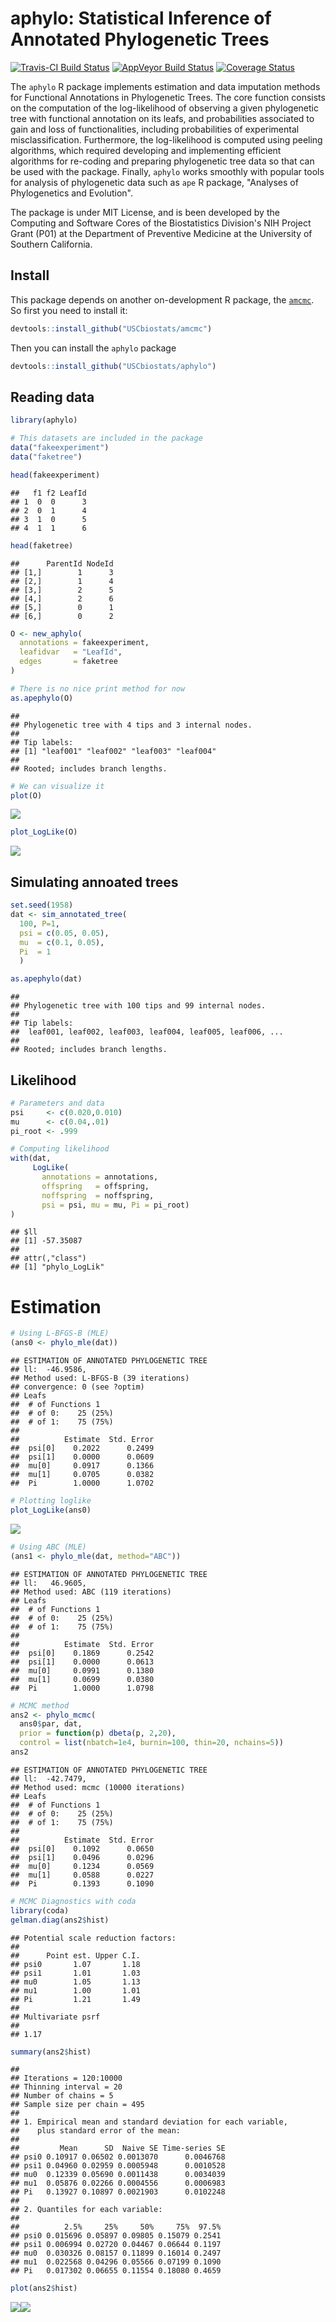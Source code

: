 aphylo: Statistical Inference of Annotated Phylogenetic Trees
================

[![Travis-CI Build Status](https://travis-ci.org/USCbiostats/aphylo.svg?branch=master)](https://travis-ci.org/USCbiostats/aphylo) [![AppVeyor Build Status](https://ci.appveyor.com/api/projects/status/github/USCbiostats/aphylo?branch=master&svg=true)](https://ci.appveyor.com/project/USCbiostats/aphylo) [![Coverage Status](http://img.shields.io/codecov/c/github/USCbiostats/aphylo/master.svg)](http://codecov.io/github/USCbiostats/aphylo?branch=master)

The `aphylo` R package implements estimation and data imputation methods for Functional Annotations in Phylogenetic Trees. The core function consists on the computation of the log-likelihood of observing a given phylogenetic tree with functional annotation on its leafs, and probabilities associated to gain and loss of functionalities, including probabilities of experimental misclassification. Furthermore, the log-likelihood is computed using peeling algorithms, which required developing and implementing efficient algorithms for re-coding and preparing phylogenetic tree data so that can be used with the package. Finally, `aphylo` works smoothly with popular tools for analysis of phylogenetic data such as `ape` R package, "Analyses of Phylogenetics and Evolution".

The package is under MIT License, and is been developed by the Computing and Software Cores of the Biostatistics Division's NIH Project Grant (P01) at the Department of Preventive Medicine at the University of Southern California.

Install
-------

This package depends on another on-development R package, the [`amcmc`](https://github.com/USCbiostats/amcmc). So first you need to install it:

``` r
devtools::install_github("USCbiostats/amcmc")
```

Then you can install the `aphylo` package

``` r
devtools::install_github("USCbiostats/aphylo")
```

Reading data
------------

``` r
library(aphylo)
```

``` r
# This datasets are included in the package
data("fakeexperiment")
data("faketree")

head(fakeexperiment)
```

    ##   f1 f2 LeafId
    ## 1  0  0      3
    ## 2  0  1      4
    ## 3  1  0      5
    ## 4  1  1      6

``` r
head(faketree)
```

    ##      ParentId NodeId
    ## [1,]        1      3
    ## [2,]        1      4
    ## [3,]        2      5
    ## [4,]        2      6
    ## [5,]        0      1
    ## [6,]        0      2

``` r
O <- new_aphylo(
  annotations = fakeexperiment, 
  leafidvar   = "LeafId",
  edges       = faketree
)

# There is no nice print method for now
as.apephylo(O)
```

    ## 
    ## Phylogenetic tree with 4 tips and 3 internal nodes.
    ## 
    ## Tip labels:
    ## [1] "leaf001" "leaf002" "leaf003" "leaf004"
    ## 
    ## Rooted; includes branch lengths.

``` r
# We can visualize it
plot(O)
```

![](readme_files/figure-markdown_github-ascii_identifiers/Get%20offspring-1.png)

``` r
plot_LogLike(O)
```

![](readme_files/figure-markdown_github-ascii_identifiers/Get%20offspring-2.png)

Simulating annoated trees
-------------------------

``` r
set.seed(1958)
dat <- sim_annotated_tree(
  100, P=1, 
  psi = c(0.05, 0.05),
  mu  = c(0.1, 0.05),
  Pi  = 1
  )

as.apephylo(dat)
```

    ## 
    ## Phylogenetic tree with 100 tips and 99 internal nodes.
    ## 
    ## Tip labels:
    ##  leaf001, leaf002, leaf003, leaf004, leaf005, leaf006, ...
    ## 
    ## Rooted; includes branch lengths.

Likelihood
----------

``` r
# Parameters and data
psi     <- c(0.020,0.010)
mu      <- c(0.04,.01)
pi_root <- .999

# Computing likelihood
with(dat, 
     LogLike(
       annotations = annotations, 
       offspring   = offspring, 
       noffspring  = noffspring, 
       psi = psi, mu = mu, Pi = pi_root)
)
```

    ## $ll
    ## [1] -57.35087
    ## 
    ## attr(,"class")
    ## [1] "phylo_LogLik"

Estimation
==========

``` r
# Using L-BFGS-B (MLE)
(ans0 <- phylo_mle(dat))
```

    ## ESTIMATION OF ANNOTATED PHYLOGENETIC TREE
    ## ll:  -46.9586,
    ## Method used: L-BFGS-B (39 iterations)
    ## convergence: 0 (see ?optim)
    ## Leafs
    ##  # of Functions 1
    ##  # of 0:    25 (25%)
    ##  # of 1:    75 (75%)
    ## 
    ##          Estimate  Std. Error
    ##  psi[0]    0.2022      0.2499
    ##  psi[1]    0.0000      0.0609
    ##  mu[0]     0.0917      0.1366
    ##  mu[1]     0.0705      0.0382
    ##  Pi        1.0000      1.0702

``` r
# Plotting loglike
plot_LogLike(ans0)
```

![](readme_files/figure-markdown_github-ascii_identifiers/MLE-1.png)

``` r
# Using ABC (MLE)
(ans1 <- phylo_mle(dat, method="ABC"))
```

    ## ESTIMATION OF ANNOTATED PHYLOGENETIC TREE
    ## ll:   46.9605,
    ## Method used: ABC (119 iterations)
    ## Leafs
    ##  # of Functions 1
    ##  # of 0:    25 (25%)
    ##  # of 1:    75 (75%)
    ## 
    ##          Estimate  Std. Error
    ##  psi[0]    0.1869      0.2542
    ##  psi[1]    0.0000      0.0613
    ##  mu[0]     0.0991      0.1380
    ##  mu[1]     0.0699      0.0380
    ##  Pi        1.0000      1.0798

``` r
# MCMC method
ans2 <- phylo_mcmc(
  ans0$par, dat,
  prior = function(p) dbeta(p, 2,20),
  control = list(nbatch=1e4, burnin=100, thin=20, nchains=5))
ans2
```

    ## ESTIMATION OF ANNOTATED PHYLOGENETIC TREE
    ## ll:  -42.7479,
    ## Method used: mcmc (10000 iterations)
    ## Leafs
    ##  # of Functions 1
    ##  # of 0:    25 (25%)
    ##  # of 1:    75 (75%)
    ## 
    ##          Estimate  Std. Error
    ##  psi[0]    0.1092      0.0650
    ##  psi[1]    0.0496      0.0296
    ##  mu[0]     0.1234      0.0569
    ##  mu[1]     0.0588      0.0227
    ##  Pi        0.1393      0.1090

``` r
# MCMC Diagnostics with coda
library(coda)
gelman.diag(ans2$hist)
```

    ## Potential scale reduction factors:
    ## 
    ##      Point est. Upper C.I.
    ## psi0       1.07       1.18
    ## psi1       1.01       1.03
    ## mu0        1.05       1.13
    ## mu1        1.00       1.01
    ## Pi         1.21       1.49
    ## 
    ## Multivariate psrf
    ## 
    ## 1.17

``` r
summary(ans2$hist)
```

    ## 
    ## Iterations = 120:10000
    ## Thinning interval = 20 
    ## Number of chains = 5 
    ## Sample size per chain = 495 
    ## 
    ## 1. Empirical mean and standard deviation for each variable,
    ##    plus standard error of the mean:
    ## 
    ##         Mean      SD  Naive SE Time-series SE
    ## psi0 0.10917 0.06502 0.0013070      0.0046768
    ## psi1 0.04960 0.02959 0.0005948      0.0010528
    ## mu0  0.12339 0.05690 0.0011438      0.0034039
    ## mu1  0.05876 0.02266 0.0004556      0.0006983
    ## Pi   0.13927 0.10897 0.0021903      0.0102248
    ## 
    ## 2. Quantiles for each variable:
    ## 
    ##          2.5%     25%     50%     75%  97.5%
    ## psi0 0.015696 0.05897 0.09805 0.15079 0.2541
    ## psi1 0.006994 0.02720 0.04467 0.06644 0.1197
    ## mu0  0.030326 0.08157 0.11899 0.16014 0.2497
    ## mu1  0.022568 0.04296 0.05566 0.07199 0.1090
    ## Pi   0.017302 0.06655 0.11554 0.18080 0.4659

``` r
plot(ans2$hist)
```

![](readme_files/figure-markdown_github-ascii_identifiers/MCMC-1.png)![](readme_files/figure-markdown_github-ascii_identifiers/MCMC-2.png)
